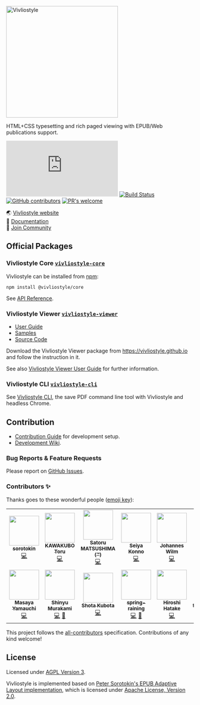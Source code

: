 <img src="https://vivliostyle.org/assets/vivliostyle-logo.png" width="300" alt="Vivliostyle" /><br/>

HTML+CSS typesetting and rich paged viewing with EPUB/Web publications support.

[![GitHub tag][github-tag]][github-tag-url]
[![Build Status][build-status]][build-status-url]
[![GitHub contributors][contributors]][contributors-url]
[![PR's welcome][pr-welcome]][pr-welcome-url]

🌏 [Vivliostyle website](https://vivliostyle.org)  
📖 [Documentation](https://docs.vivliostyle.org)  
🤝 [Join Community](https://vivliostyle.org/community/)

## Official Packages

### Vivliostyle Core [`vivliostyle-core`](https://github.com/vivliostyle/vivliostyle.js/tree/master/packages/core)

Vivliostyle can be installed from [npm](https://www.npmjs.com/package/@vivliostyle/core):

```
npm install @vivliostyle/core
```

See [API Reference](https://docs.vivliostyle.org/#/api).

### Vivliostyle Viewer [`vivliostyle-viewer`](https://github.com/vivliostyle/vivliostyle.js/tree/master/packages/viewer)

- [User Guide](https://docs.vivliostyle.org/#/user-guide)
- [Samples](https://vivliostyle.org/samples/)
- [Source Code](https://github.com/vivliostyle/vivliostyle.js/tree/master/packages/viewer)

Download the Vivliostyle Viewer package from <https://vivliostyle.github.io> and follow the instruction in it.

See also [Vivliostyle Viewer User Guide](https://docs.vivliostyle.org/#/user-guide) for further information.

### Vivliostyle CLI [`vivliostyle-cli`](https://github.com/vivliostyle/vivliostyle-cli)

See [Vivliostyle CLI](https://github.com/vivliostyle/vivliostyle-cli), the save PDF command line tool with Vivliostyle and headless Chrome.

## Contribution

- [Contribution Guide](https://github.com/vivliostyle/vivliostyle.js/tree/master/CONTRIBUTING.md) for development setup.
- [Development Wiki](https://github.com/vivliostyle/vivliostyle.js/wiki/Development).

### Bug Reports & Feature Requests

Please report on [GitHub Issues](https://github.com/vivliostyle/vivliostyle.js/issues).

### Contributors ✨

Thanks goes to these wonderful people ([emoji key](https://allcontributors.org/docs/en/emoji-key)):

<!-- ALL-CONTRIBUTORS-LIST:START - Do not remove or modify this section -->
<!-- prettier-ignore-start -->
<!-- markdownlint-disable -->
<table>
  <tr>
    <td align="center"><a href="https://github.com/sorotokin"><img src="https://avatars3.githubusercontent.com/u/11699780?v=4" width="80px;" alt=""/><br /><sub><b>sorotokin</b></sub></a><br /><a href="https://github.com/vivliostyle/vivliostyle.js/commits?author=sorotokin" title="Code">💻</a></td>
    <td align="center"><a href="http://kwkbtr.info"><img src="https://avatars3.githubusercontent.com/u/3595560?v=4" width="80px;" alt=""/><br /><sub><b>KAWAKUBO Toru</b></sub></a><br /><a href="https://github.com/vivliostyle/vivliostyle.js/commits?author=kwkbtr" title="Code">💻</a></td>
    <td align="center"><a href="https://bibi.epub.link"><img src="https://avatars0.githubusercontent.com/u/3631499?v=4" width="80px;" alt=""/><br /><sub><b>Satoru MATSUSHIMA (℠)</b></sub></a><br /><a href="https://github.com/vivliostyle/vivliostyle.js/commits?author=satorumurmur" title="Code">💻</a></td>
    <td align="center"><a href="http://null.ly"><img src="https://avatars2.githubusercontent.com/u/291185?v=4" width="80px;" alt=""/><br /><sub><b>Seiya Konno</b></sub></a><br /><a href="https://github.com/vivliostyle/vivliostyle.js/commits?author=nulltask" title="Code">💻</a></td>
    <td align="center"><a href="http://www.johanneswilm.org"><img src="https://avatars2.githubusercontent.com/u/595512?v=4" width="80px;" alt=""/><br /><sub><b>Johannes Wilm</b></sub></a><br /><a href="https://github.com/vivliostyle/vivliostyle.js/commits?author=johanneswilm" title="Code">💻</a></td>
    <td align="center"><a href="https://florian.rivoal.net"><img src="https://avatars0.githubusercontent.com/u/113268?v=4" width="80px;" alt=""/><br /><sub><b>Florian Rivoal</b></sub></a><br /><a href="https://github.com/vivliostyle/vivliostyle.js/commits?author=frivoal" title="Code">💻</a></td>
    <td align="center"><a href="https://skoji.jp"><img src="https://avatars1.githubusercontent.com/u/119629?v=4" width="80px;" alt=""/><br /><sub><b>Satoshi KOJIMA</b></sub></a><br /><a href="https://github.com/vivliostyle/vivliostyle.js/commits?author=skoji" title="Code">💻</a></td>
  </tr>
  <tr>
    <td align="center"><a href="http://unageanu.hatenablog.com/"><img src="https://avatars2.githubusercontent.com/u/11205?v=4" width="80px;" alt=""/><br /><sub><b>Masaya Yamauchi</b></sub></a><br /><a href="https://github.com/vivliostyle/vivliostyle.js/commits?author=unageanu" title="Code">💻</a></td>
    <td align="center"><a href="https://vivliostyle.org"><img src="https://avatars1.githubusercontent.com/u/3324737?v=4" width="80px;" alt=""/><br /><sub><b>Shinyu Murakami</b></sub></a><br /><a href="https://github.com/vivliostyle/vivliostyle.js/commits?author=MurakamiShinyu" title="Code">💻</a> <a href="https://github.com/vivliostyle/vivliostyle.js/commits?author=MurakamiShinyu" title="Documentation">📖</a></td>
    <td align="center"><a href="https://blog.kubosho.com"><img src="https://avatars0.githubusercontent.com/u/430267?v=4" width="80px;" alt=""/><br /><sub><b>Shota Kubota</b></sub></a><br /><a href="https://github.com/vivliostyle/vivliostyle.js/commits?author=kubosho" title="Code">💻</a></td>
    <td align="center"><a href="https://harusamex.com"><img src="https://avatars1.githubusercontent.com/u/1771005?v=4" width="80px;" alt=""/><br /><sub><b>spring-raining</b></sub></a><br /><a href="https://github.com/vivliostyle/vivliostyle.js/commits?author=spring-raining" title="Code">💻</a> <a href="https://github.com/vivliostyle/vivliostyle.js/commits?author=spring-raining" title="Documentation">📖</a></td>
    <td align="center"><a href="http://cosmo0920.wordpress.com/"><img src="https://avatars1.githubusercontent.com/u/700876?v=4" width="80px;" alt=""/><br /><sub><b>Hiroshi Hatake</b></sub></a><br /><a href="https://github.com/vivliostyle/vivliostyle.js/commits?author=cosmo0920" title="Code">💻</a></td>
    <td align="center"><a href="https://twitter.com/takanakahiko"><img src="https://avatars3.githubusercontent.com/u/10114717?v=4" width="80px;" alt=""/><br /><sub><b>takanakahiko</b></sub></a><br /><a href="https://github.com/vivliostyle/vivliostyle.js/commits?author=takanakahiko" title="Code">💻</a></td>
    <td align="center"><a href="https://uechi.io"><img src="https://avatars0.githubusercontent.com/u/431808?v=4" width="80px;" alt=""/><br /><sub><b>Yasuaki Uechi</b></sub></a><br /><a href="https://github.com/vivliostyle/vivliostyle.js/commits?author=uetchy" title="Code">💻</a> <a href="https://github.com/vivliostyle/vivliostyle.js/commits?author=uetchy" title="Documentation">📖</a></td>
  </tr>
</table>

<!-- markdownlint-enable -->
<!-- prettier-ignore-end -->

<!-- ALL-CONTRIBUTORS-LIST:END -->

This project follows the [all-contributors](https://github.com/all-contributors/all-contributors) specification. Contributions of any kind welcome!

## License

Licensed under [AGPL Version 3](https://www.gnu.org/licenses/agpl-3.0.html).

Vivliostyle is implemented based on [Peter Sorotokin's EPUB Adaptive Layout implementation](https://github.com/sorotokin/adaptive-layout), which is licensed under [Apache License, Version 2.0](https://www.apache.org/licenses/LICENSE-2.0).

[github-tag]: https://img.shields.io/github/v/tag/vivliostyle/vivliostyle.js
[github-tag-url]: https://github.com/vivliostyle/vivliostyle.js/releases
[build-status]: https://travis-ci.org/vivliostyle/vivliostyle.js.svg
[build-status-url]: https://travis-ci.org/vivliostyle/vivliostyle.js
[contributors]: https://img.shields.io/github/contributors/vivliostyle/vivliostyle.js.svg
[contributors-url]: https://github.com/vivliostyle/vivliostyle.js/graphs/contributors
[pr-welcome]: https://img.shields.io/badge/PRs%20-welcome-brightgreen.svg
[pr-welcome-url]: https://github.com/vivliostyle/vivliostyle.js/blob/master/CONTRIBUTING.md
